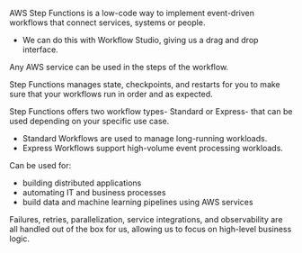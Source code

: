 
AWS Step Functions is a low-code way to implement event-driven workflows that connect services, systems or people.
- We can do this with Workflow Studio, giving us a drag and drop interface.

Any AWS service can be used in the steps of the workflow.

Step Functions manages state, checkpoints, and restarts for you to make sure that your workflows run in order and as expected.

Step Functions offers two workflow types- Standard or Express- that can be used depending on your specific use case.
- Standard Workflows are used to manage long-running workloads.
- Express Workflows support high-volume event processing workloads.

Can be used for:
- building distributed applications
- automating IT and business processes
- build data and machine learning pipelines using AWS services

Failures, retries, parallelization, service integrations, and observability are all handled out of the box for us, allowing us to focus on high-level business logic.
